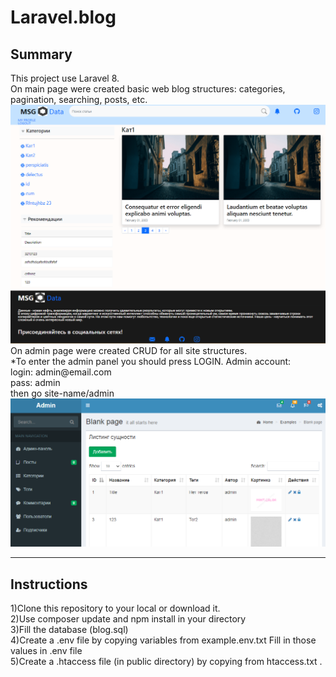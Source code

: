 # Laravel.blog
<h2>Summary</h2>
This project use Laravel 8.<br>
On main page were created basic web blog structures: categories, pagination, searching, posts, etc.<br>
<img src="https://github.com/ilyazenQ/Laravel.blog/blob/main/gitpictures/1.PNG">
On admin page were created CRUD for all site structures.<br>
*To enter the admin panel you should press LOGIN. Аdmin account:<br>
login: admin@email.com<br>
pass: admin<br>
then go site-name/admin <br>
<img src="https://github.com/ilyazenQ/Laravel.blog/blob/main/gitpictures/2.PNG">
<hr>
<h2>Instructions</h2>
1)Clone this repository to your local or download it. <br>
2)Use composer update and npm install in your directory <br>
3)Fill the database (blog.sql)<br>
4)Create a .env file by copying variables from example.env.txt Fill in those values in .env file<br>
5)Create a .htaccess file (in public directory) by copying from htaccess.txt .<br>
